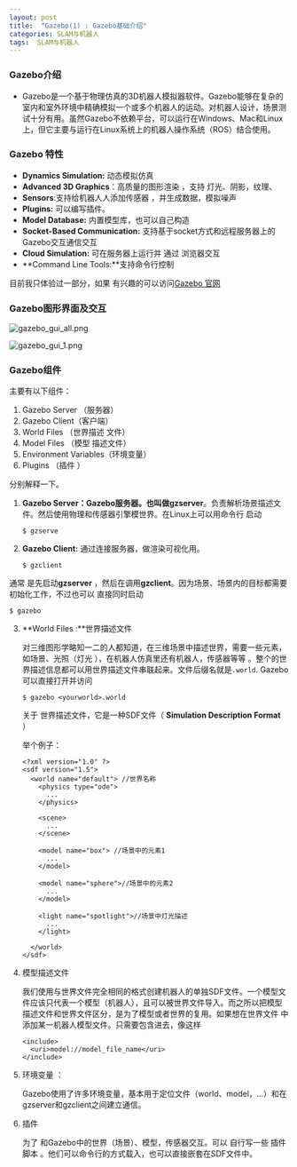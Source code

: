 ```yaml
---
layout: post
title:  "Gazebo(1) : Gazebo基础介绍"
categories: SLAM与机器人
tags:  SLAM与机器人
---
```


### Gazebo介绍

-  Gazebo是一个基于物理仿真的3D机器人模拟器软件。Gazebo能够在复杂的室内和室外环境中精确模拟一个或多个机器人的运动。对机器人设计，场景测试十分有用。虽然Gazebo不依赖平台，可以运行在Windows、Mac和Linux上，但它主要与运行在Linux系统上的机器人操作系统（ROS）结合使用。

### Gazebo 特性

- **Dynamics Simulation:** 动态模拟仿真
- **Advanced 3D Graphics**：高质量的图形渲染 ，支持 灯光、阴影，纹理、
- **Sensors**:支持给机器人人添加传感器 ，并生成数据，模拟噪声
- **Plugins:** 可以编写插件。
- **Model Database:** 内置模型库，也可以自己构造
- **Socket-Based Communication:** 支持基于socket方式和远程服务器上的Gazebo交互通信交互
- **Cloud Simulation:** 可在服务器上运行并 通过 浏览器交互
- **Command Line Tools:**支持命令行控制

目前我只体验过一部分，如果 有兴趣的可以访问[Gazebo 官网](http://gazebosim.org/)

### Gazebo图形界面及交互

![gazebo_gui_all.png](https://i.loli.net/2019/06/30/5d185081a6b9234869.png)

![gazebo_gui_1.png](https://i.loli.net/2019/06/30/5d185081a736586999.png)

### Gazebo组件

主要有以下组件：

1. Gazebo Server （服务器）
2. Gazebo Client（客户端）
3. World Files （世界描述 文件）
4. Model Files （模型 描述文件）
5. Environment Variables（环境变量）
6. Plugins （插件 ）

分别解释一下。

1. **Gazebo Server：**Gazebo服务器。也叫做**gzserver**。负责解析场景描述文件。然后使用物理和传感器引擎模世界。在Linux上可以用命令行 启动

   ```
   $ gzserve
   ```

2. **Gazebo Client:** 通过连接服务器，做渲染可视化用。

   ```
   $ gzclient
   ```

通常 是先启动**gzserver** ，然后在调用**gzclient**。因为场景、场景内的目标都需要初始化工作，不过也可以 直接同时启动

```
$ gazebo
```

3. **World Files :**世界描述文件

   对三维图形学略知一二的人都知道，在三维场景中描述世界，需要一些元素，如场景、光照（灯光 ），在机器人仿真里还有机器人，传感器等等 。整个的世界描述信息都可以用世界描述文件串联起来。文件后缀名就是`.world`. Gazebo可以直接打开并访问

   ```
   $ gazebo <yourworld>.world
   ```

   关于 世界描述文件，它是一种SDF文件（ **Simulation Description Format** ）

   举个例子：

   ```SDF
   <?xml version="1.0" ?>
   <sdf version="1.5">
     <world name="default"> //世界名称
       <physics type="ode">
         ...
       </physics>
   
       <scene>
         ...
       </scene>
   
       <model name="box"> //场景中的元素1
         ...
       </model>
   
       <model name="sphere">//场景中的元素2
         ...
       </model>
   
       <light name="spotlight">//场景中灯光描述
         ...
       </light>
   
     </world>
   </sdf>
   ```

4. 模型描述文件 

   我们使用与世界文件完全相同的格式创建机器人的单独SDF文件。一个模型文件应该只代表一个模型（机器人），且可以被世界文件导入。而之所以把模型描述文件和世界文件区分，是为了模型或者世界的复用。如果想在世界文件 中添加某一机器人模型文件。只需要包含进去，像这样

   ```
   <include>
     <uri>model://model_file_name</uri>
   </include>
   ```

5. 环境变量 ：

   Gazebo使用了许多环境变量，基本用于定位文件（world、model，…）和在gzserver和gzclient之间建立通信。

6. 插件

   为了 和Gazebo中的世界（场景）、模型，传感器交互。可以 自行写一些 插件脚本 。他们可以命令行的方式载入，也可以直接嵌套在SDF文件中。

